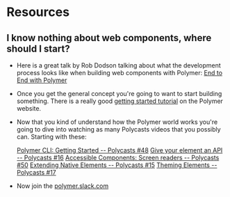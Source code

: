 # Resources

## I know nothing about web components, where should I start?

- Here is a great talk by Rob Dodson talking about what the development process looks like when building web components with Polymer: [End to End with Polymer](https://www.youtube.com/watch?v=1f_Tj_JnStA)

- Once you get the general concept you're going to want to start building something. There is a really good [getting started tutorial](https://www.polymer-project.org/1.0/start/first-element/intro) on the Polymer website.

- Now that you kind of understand how the Polymer world works you're going to dive into watching as many Polycasts videos that you possibly can.  Starting with these:

  [Polymer CLI: Getting Started -- Polycasts #48](https://youtu.be/pj2lmXVa84U)
  [Give your element an API -- Polycasts #16](https://youtu.be/7jolqbtIdiY?list=PLNYkxOF6rcIDdS7HWIC_BYRunV6MHs5xo)
  [Accessible Components: Screen readers -- Polycasts #50](https://www.youtube.com/watch?v=Lktz1KXbTOU)
  [Extending Native Elements -- Polycasts #15](https://youtu.be/OV8BvxpNQOs)
  [Theming Elements -- Polycasts #17](https://youtu.be/omASiF85JzI)

- Now join the [polymer.slack.com](polymer.slack.com)

